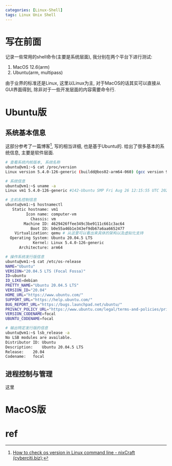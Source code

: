 ```yaml
---
categories: [Linux-Shell]
tags: Linux Unix Shell
---
```


# 写在前面

记录一些常用的shell命令(主要是系统层面), 我分别在两个平台下进行测试:

1.   MacOS 12.6(arm)
2.   Ubuntu(arm, multipass)

由于业界的标准还是Linux, 这里以Linux为主, 对于MacOS的话其实可以直接从GUI界面得到, 除非对于一些开发层面的内容需要命令行.

# Ubuntu版



## 系统基本信息

这部分参考了一篇博客[^1], 写的相当详细, 也是基于Ubuntu的. 给出了很多基本的系统信息, 主要是软件层面.

```bash
# 查看系统内核版本, 系统名称
ubuntu@vm1:~$ cat /proc/version
Linux version 5.4.0-126-generic (buildd@bos02-arm64-060) (gcc version 9.4.0 (Ubuntu 9.4.0-1ubuntu1~20.04.1)) #142-Ubuntu SMP Fri Aug 26 12:15:55 UTC 2022
```



```bash
# 系统信息
ubuntu@vm1:~$ uname -a
Linux vm1 5.4.0-126-generic #142-Ubuntu SMP Fri Aug 26 12:15:55 UTC 2022 aarch64 aarch64 aarch64 GNU/Linux
```





```bash
# 主机名控制信息
ubuntu@vm1:~$ hostnamectl
   Static hostname: vm1
         Icon name: computer-vm
           Chassis: vm
        Machine ID: 4629426ffee349c3be9111c661c3ac64
           Boot ID: b0e55a46b1e343ef9db67a6aa6652477
    Virtualization: qemu # 从这里可以看出来具体的架构以及虚拟化支持
  Operating System: Ubuntu 20.04.5 LTS
            Kernel: Linux 5.4.0-126-generic
      Architecture: arm64
```





```bash
# 操作系统发行版信息
ubuntu@vm1:~$ cat /etc/os-release
NAME="Ubuntu"
VERSION="20.04.5 LTS (Focal Fossa)"
ID=ubuntu
ID_LIKE=debian
PRETTY_NAME="Ubuntu 20.04.5 LTS"
VERSION_ID="20.04"
HOME_URL="https://www.ubuntu.com/"
SUPPORT_URL="https://help.ubuntu.com/"
BUG_REPORT_URL="https://bugs.launchpad.net/ubuntu/"
PRIVACY_POLICY_URL="https://www.ubuntu.com/legal/terms-and-policies/privacy-policy"
VERSION_CODENAME=focal
UBUNTU_CODENAME=focal
```





```bash
# 输出特定发行版的信息
ubuntu@vm1:~$ lsb_release -a
No LSB modules are available.
Distributor ID:	Ubuntu
Description:	Ubuntu 20.04.5 LTS
Release:	20.04
Codename:	focal
```



## 进程控制与管理



这里





# MacOS版



# ref

[^1]:[How to check os version in Linux command line - nixCraft (cyberciti.biz)](https://www.cyberciti.biz/faq/how-to-check-os-version-in-linux-command-line/);

[^2]: